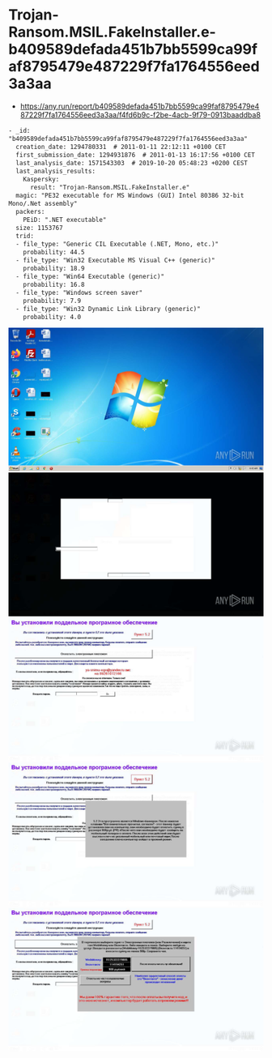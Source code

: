 # Trojan-Ransom.MSIL.FakeInstaller.e-b409589defada451b7bb5599ca99faf8795479e487229f7fa1764556eed3a3aa

- https://any.run/report/b409589defada451b7bb5599ca99faf8795479e487229f7fa1764556eed3a3aa/f4fd6b9c-f2be-4acb-9f79-0913baaddba8

```
- _id: "b409589defada451b7bb5599ca99faf8795479e487229f7fa1764556eed3a3aa"
  creation_date: 1294780331  # 2011-01-11 22:12:11 +0100 CET
  first_submission_date: 1294931876  # 2011-01-13 16:17:56 +0100 CET
  last_analysis_date: 1571543303  # 2019-10-20 05:48:23 +0200 CEST
  last_analysis_results: 
    Kaspersky: 
      result: "Trojan-Ransom.MSIL.FakeInstaller.e"
  magic: "PE32 executable for MS Windows (GUI) Intel 80386 32-bit Mono/.Net assembly"
  packers: 
    PEiD: ".NET executable"
  size: 1153767
  trid: 
  - file_type: "Generic CIL Executable (.NET, Mono, etc.)"
    probability: 44.5
  - file_type: "Win32 Executable MS Visual C++ (generic)"
    probability: 18.9
  - file_type: "Win64 Executable (generic)"
    probability: 16.8
  - file_type: "Windows screen saver"
    probability: 7.9
  - file_type: "Win32 Dynamic Link Library (generic)"
    probability: 4.0
```

![f4fd6b9c-f2be-4acb-9f79-0913baaddba8-1.jpeg](f4fd6b9c-f2be-4acb-9f79-0913baaddba8-1.jpeg)
![f4fd6b9c-f2be-4acb-9f79-0913baaddba8-2.jpeg](f4fd6b9c-f2be-4acb-9f79-0913baaddba8-2.jpeg)
![f4fd6b9c-f2be-4acb-9f79-0913baaddba8-3.jpeg](f4fd6b9c-f2be-4acb-9f79-0913baaddba8-3.jpeg)
![f4fd6b9c-f2be-4acb-9f79-0913baaddba8-4.jpeg](f4fd6b9c-f2be-4acb-9f79-0913baaddba8-4.jpeg)
![f4fd6b9c-f2be-4acb-9f79-0913baaddba8-5.jpeg](f4fd6b9c-f2be-4acb-9f79-0913baaddba8-5.jpeg)
